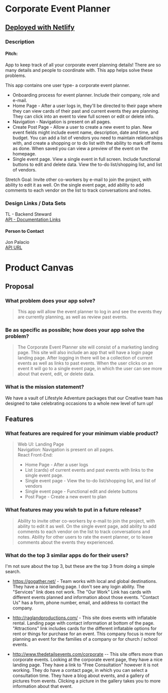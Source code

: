 # Corporate Event Planner

## [Deployed with Netlify](https://tender-goldstine-b2ea23.netlify.com)

### Description
#### Pitch: 
App to keep track of all your corporate event planning details! There are so many details and people to coordinate with. This app helps solve these problems.

This app contains one user type- a corporate event planner.  
* Onboarding process for event planner. Include their company, role and e-mail.
* Home Page - After a user logs in, they'll be directed to their page where they can view cards of their past and current events they are planning. They can click into an event to view full screen or edit or delete info.
* Navigation - Navigation is present on all pages.
* Create Post Page - Allow a user to create a new event to plan.  New event fields might include event name, description, date and time, and budget. You can add a list of vendors you need to maintain relationships with, and create a shopping or to do list with the ability to mark off items as done. When saved you can view a preview of the event on the homepage.
* Single event page. View a single event in full screen. Include functional buttons to edit and delete data.  View the to-do list/shopping list, and list of vendors.  

Stretch Goal: Invite other co-workers by e-mail to join the project, with ability to edit it as well. On the single event page, add ability to add comments to each vendor on the list to track conversations and notes.

### Design Links / Data Sets
TL - Backend Steward  
[API - Documentation Links](https://github.com/corporate-event-planner/DevelopmentBE)

####  Person to Contact
Jon Palacio  
[API URL](https://corporate-event-planner.herokuapp.com/swagger-ui.html#/user-controller)

# Product Canvas

## Proposal

### What problem does your app solve?

> This app will allow the event planner to log in and see the events they are currently planning, as well as review past events.

### Be as specific as possible; how does your app solve the problem?

> The Corporate Event Planner site will consist of a marketing landing page. This site will also include an app that will have a login page landing page. After logging in there will be a collection of current events as well as links to past events. When the user clicks on an event it will go to a single event page, in which the user can see more about that event, edit, or delete data.

### What is the mission statement?

We have a vault of Lifestyle Adventure packages that our Creative team has designed to take celebrating occasions to a whole new level of turn up!

## Features

### What features are required for your minimum viable product?

> Web UI: Landing Page  
> Navigation: Navigation is present on all pages.  
> React Front-End:  
> - Home Page - After a user logs
> - List (cards) of current events and past events with links to the single event page.
> - Single event page - View the to-do list/shopping list, and list of vendors
> - Single event page - Functional edit and delete buttons
> - Post Page - Create a new event to plan

### What features may you wish to put in a future release?

> Ability to invite other co-workers by e-mail to join the project, with ability to edit it as well. 
> On the single event page, add ability to add comments to each vendor on the list to track conversations and notes.
> Ability for other users to rate the event planner, or to leave comments about the events they experienced.

### What do the top 3 similar apps do for their users?

I'm not sure about the top 3, but these are the top 3 from doing a simple search.

- https://gogather.net/ - Team works with local and global destinations. They have a nice landing page. I don't see any login ability. The "Services" link does not work. The "Our Work" Link has cards with different events planned and information about those events. "Contact Us" has a form, phone number, email, and address to contact the company.

- http://raglandproductions.com/ - This site does events with inflatable rental. Landing page with contact information at bottom of the page. "Attractions" link includes cards for the different inflatable options for rent or things for purchase for an event. This company focus is more for planning an event for the families of a company or for church / school events.

- http://www.thedetailsevents.com/corporate -- This site offers more than corporate events. Looking at the corporate event page, they have a nice landing page. They have a link to "Free Consultation" however it is not working. They do have a contact page, in which you can select a consultation time. They have a blog about events, and a gallery of pictures from events. Clicking a picture in the gallery takes you to more information about that event.